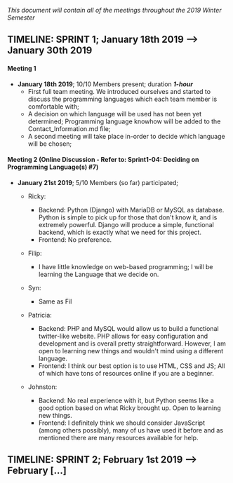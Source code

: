 *This document will contain all of the meetings throughout the 2019 Winter Semester*

## TIMELINE: SPRINT 1; January 18th 2019 --> January 30th 2019

#### Meeting 1
- **January 18th 2019**; 10/10 Members present; duration ***1-hour***
   - First full team meeting. We introduced ourselves and started to discuss the programming languages which each team member is comfortable with;
   - A decision on which language will be used has not been yet determined; Programming language knowhow will be added to the Contact_Information.md file;
   - A second meeting will take place in-order to decide which language will be chosen;
   

#### Meeting 2 (Online Discussion - Refer to: Sprint1-04: Deciding on Programming Language(s) #7)
 - **January 21st 2019**; 5/10 Members (so far) participated;
   - Ricky:
     * Backend: Python (Django) with MariaDB or MySQL as database. Python is simple to pick up for those that don't know it, and is extremely powerful. Django will produce a simple, functional backend, which is exactly what we need for this project.
     * Frontend: No preference.
     
   - Filip:
     * I have little knowledge on web-based programming; I will be learning the Language that we decide on.
   
   - Syn:
     * Same as Fil
   
    - Patricia:
      * Backend: PHP and MySQL would allow us to build a functional twitter-like website. PHP allows for easy configuration and development and is overall pretty straightforward. However, I am open to learning new things and wouldn't mind using a different language. 
      * Frontend: I think our best option is to use HTML, CSS and JS; All of which have tons of resources online if you are a beginner. 
   
    - Johnston:
      * Backend: No real experience with it, but Python seems like a good option based on what Ricky brought up. Open to learning new things.
      * Frontend: I definitely think we should consider JavaScript (among others possibly), many of us have used it before and as mentioned there are many resources available for help.
      
   
## TIMELINE: SPRINT 2; February 1st 2019 --> February [...]
